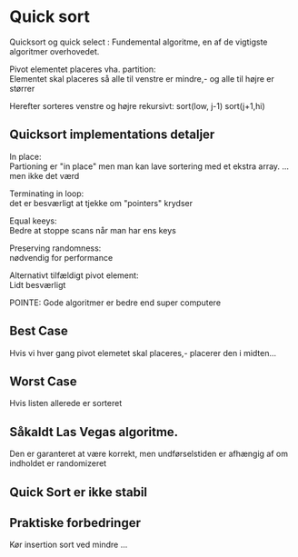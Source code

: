 # Quick sort

Quicksort og quick select : Fundemental algoritme, en af de vigtigste algoritmer overhovedet.

Pivot elementet placeres vha. partition: \
Elementet skal placeres så alle til venstre er mindre,- og alle til højre er størrer

Herefter sorteres venstre og højre rekursivt:
sort(low, j-1)
sort(j+1,hi)


## Quicksort implementations detaljer

In place:\
Partioning er "in place" men man kan lave sortering med et ekstra array. ... men ikke det værd

Terminating in loop:\
det er besværligt at tjekke om "pointers" krydser

Equal keeys: \
Bedre at stoppe scans når man har ens keys

Preserving randomness: \
nødvendig for performance

Alternativt tilfældigt pivot element: \
Lidt besværligt

POINTE: Gode algoritmer er bedre end super computere

## Best Case

Hvis vi hver gang pivot elemetet skal placeres,- placerer den i midten...

## Worst Case

Hvis listen allerede er sorteret

## Såkaldt Las Vegas algoritme.

Den er garanteret at være korrekt, men undførselstiden er afhængig af om indholdet er randomizeret

## Quick Sort er ikke stabil

## Praktiske forbedringer

Kør insertion sort ved mindre ... 
